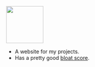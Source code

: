 <img height="100" src="https://quique.gq/assets/logo.svg">
<ul>
  <li>A website for my projects.</li>
  <li>Has a pretty good <a target="_blank" href="https://www.webbloatscore.com/?url=quique.gq">bloat score</a>.</li>
</ul>
